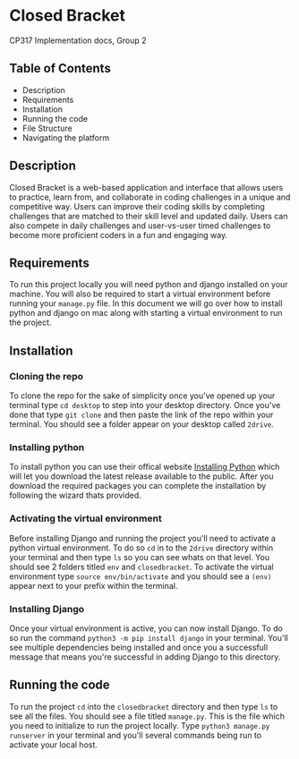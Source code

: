 # Closed Bracket 
CP317 Implementation docs, Group 2

## Table of Contents
- Description 
- Requirements 
- Installation 
- Running the code 
- File Structure
- Navigating the platform 

## Description 
Closed Bracket is a web-based application and interface that allows users to practice, learn from, and collaborate in coding challenges in a unique and competitive way. Users can improve their coding skills by completing challenges that are matched to their skill level and updated daily. Users can also compete in daily challenges and user-vs-user timed challenges to become more proficient coders in a fun and engaging way.

## Requirements
To run this project locally you will need python and django installed on your machine. You will also be required to start a virtual environment before running your `manage.py` file. In this document we will go over how to install python and django on mac along with starting a virtual environment to run the project. 

## Installation 
### Cloning the repo 
To clone the repo for the sake of simplicity once you've opened up your terminal type `cd desktop` to step into your desktop directory. Once you've done that type `git clone` and then paste the link of the repo within your terminal. You should see a folder appear on your desktop called `2drive`.

### Installing python 
To install python you can use their offical website [Installing Python](https://www.python.org/downloads/) which will let you download the latest release available to the public. After you download the required packages you can complete the installation by following the wizard thats provided. 

### Activating the virtual environment 
Before installing Django and running the project you'll need to activate a python virtual environment. To do so `cd` in to the  `2drive` directory within your terminal and then type `ls` so you can see whats on that level. You should see 2 folders titled `env` and `closedbracket`. To activate the virtual environment type `source env/bin/activate` and you should see a `(env)` appear next to your prefix within the terminal. 

### Installing Django
Once your virtual environment is active, you can now install Django. To do so run the command `python3 -m pip install django` in your terminal. You'll see multiple dependencies being installed and once you a successfull message that means you're successful in adding Django to this directory. 

## Running the code
To run the project `cd` into the `closedbracket` directory and then type `ls` to see all the files. You should see a file titled `manage.py`. This is the file which you need to initialize to run the project locally. Type `python3 manage.py runserver` in your terminal and you'll several commands being run to activate your local host. 







